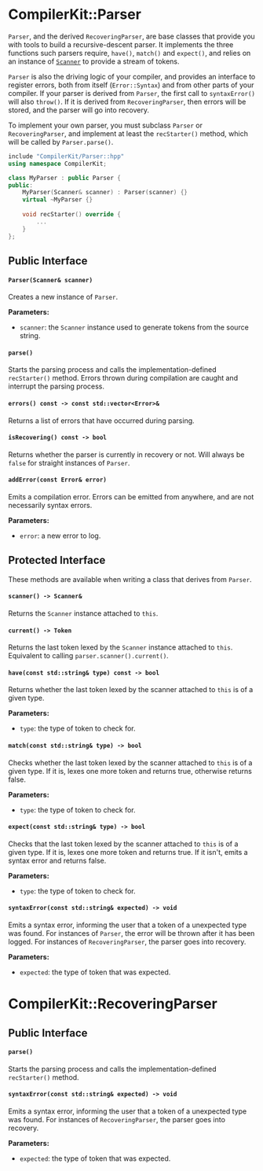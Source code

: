 # CompilerKit::Parser

`Parser`, and the derived `RecoveringParser`, are base classes that provide you with tools to
build a recursive-descent parser. It implements the three functions such parsers require, `have()`,
`match()` and `expect()`, and relies on an instance of [`Scanner`](scanner.html) to provide a
stream of tokens.

`Parser` is also the driving logic of your compiler, and provides an interface to register errors,
both from itself (`Error::Syntax`) and from other parts of your compiler. If your parser is derived
from `Parser`, the first call to `syntaxError()` will also `throw()`. If it is derived from
`RecoveringParser`, then errors will be stored, and the parser will go into recovery.

To implement your own parser, you must subclass `Parser` or `RecoveringParser`, and implement
at least the `recStarter()` method, which will be called by `Parser.parse()`.

```c++
include "CompilerKit/Parser::hpp"
using namespace CompilerKit;

class MyParser : public Parser {
public:
    MyParser(Scanner& scanner) : Parser(scanner) {}
    virtual ~MyParser {}
    
    void recStarter() override {
        ...
    }
};
```


## Public Interface

#### `Parser(Scanner& scanner)`

Creates a new instance of `Parser`.

**Parameters:**

- `scanner`: the `Scanner` instance used to generate tokens from the source string.

#### `parse()`

Starts the parsing process and calls the implementation-defined `recStarter()` method. Errors
thrown during compilation are caught and interrupt the parsing process.

#### `errors() const -> const std::vector<Error>&`

Returns a list of errors that have occurred during parsing.

#### `isRecovering() const -> bool`

Returns whether the parser is currently in recovery or not. Will always be `false` for straight
instances of `Parser`.

#### `addError(const Error& error)`

Emits a compilation error. Errors can be emitted from anywhere, and are not necessarily syntax
errors.

**Parameters:**

- `error`: a new error to log.


## Protected Interface

These methods are available when writing a class that derives from `Parser`.

#### `scanner() -> Scanner&`

Returns the `Scanner` instance attached to `this`.


#### `current() -> Token`


Returns the last token lexed by the `Scanner` instance attached to `this`. Equivalent to
calling `parser.scanner().current()`.


#### `have(const std::string& type) const -> bool`


Returns whether the last token lexed by the scanner attached to `this` is of a given type.

**Parameters:**

- `type`: the type of token to check for.


#### `match(const std::string& type) -> bool`

Checks whether the last token lexed by the scanner attached to `this` is of a given type. If
it is, lexes one more token and returns true, otherwise returns false.

**Parameters:**

- `type`: the type of token to check for.


#### `expect(const std::string& type) -> bool`

Checks that the last token lexed by the scanner attached to `this` is of a given type. If it is,
lexes one more token and returns true. If it isn't, emits a syntax error and returns false.

**Parameters:**

- `type`: the type of token to check for.


#### `syntaxError(const std::string& expected) -> void`

Emits a syntax error, informing the user that a token of a unexpected type was found. For instances
of `Parser`, the error will be thrown after it has been logged. For instances of `RecoveringParser`,
the parser goes into recovery.

**Parameters:**

- `expected`: the type of token that was expected.


# CompilerKit::RecoveringParser

## Public Interface

#### `parse()`

Starts the parsing process and calls the implementation-defined `recStarter()` method.

#### `syntaxError(const std::string& expected) -> void`

Emits a syntax error, informing the user that a token of a unexpected type was found. For
instances of `RecoveringParser`, the parser goes into recovery.

**Parameters:**

- `expected`: the type of token that was expected.
